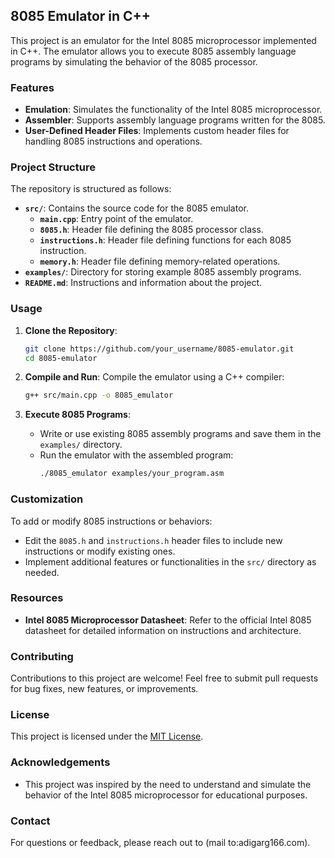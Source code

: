 ## 8085 Emulator in C++

This project is an emulator for the Intel 8085 microprocessor implemented in C++. The emulator allows you to execute 8085 assembly language programs by simulating the behavior of the 8085 processor.

### Features

- **Emulation**: Simulates the functionality of the Intel 8085 microprocessor.
- **Assembler**: Supports assembly language programs written for the 8085.
- **User-Defined Header Files**: Implements custom header files for handling 8085 instructions and operations.

### Project Structure

The repository is structured as follows:

- **`src/`**: Contains the source code for the 8085 emulator.
  - **`main.cpp`**: Entry point of the emulator.
  - **`8085.h`**: Header file defining the 8085 processor class.
  - **`instructions.h`**: Header file defining functions for each 8085 instruction.
  - **`memory.h`**: Header file defining memory-related operations.
- **`examples/`**: Directory for storing example 8085 assembly programs.
- **`README.md`**: Instructions and information about the project.

### Usage

1. **Clone the Repository**:
   ```bash
   git clone https://github.com/your_username/8085-emulator.git
   cd 8085-emulator
   ```

2. **Compile and Run**:
   Compile the emulator using a C++ compiler:
   ```bash
   g++ src/main.cpp -o 8085_emulator
   ```

3. **Execute 8085 Programs**:
   - Write or use existing 8085 assembly programs and save them in the `examples/` directory.
   - Run the emulator with the assembled program:
     ```bash
     ./8085_emulator examples/your_program.asm
     ```

### Customization

To add or modify 8085 instructions or behaviors:

- Edit the `8085.h` and `instructions.h` header files to include new instructions or modify existing ones.
- Implement additional features or functionalities in the `src/` directory as needed.

### Resources

- **Intel 8085 Microprocessor Datasheet**: Refer to the official Intel 8085 datasheet for detailed information on instructions and architecture.

### Contributing

Contributions to this project are welcome! Feel free to submit pull requests for bug fixes, new features, or improvements.

### License

This project is licensed under the [MIT License](LICENSE).

### Acknowledgements

- This project was inspired by the need to understand and simulate the behavior of the Intel 8085 microprocessor for educational purposes.

### Contact

For questions or feedback, please reach out to (mail to:adigarg166.com).
